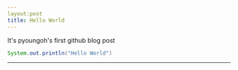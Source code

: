 ```yaml
---
layout:post
title: Hello World
---
```


It's pyoungoh's first github blog post

```java
System.out.println("Hello World")
```
---
